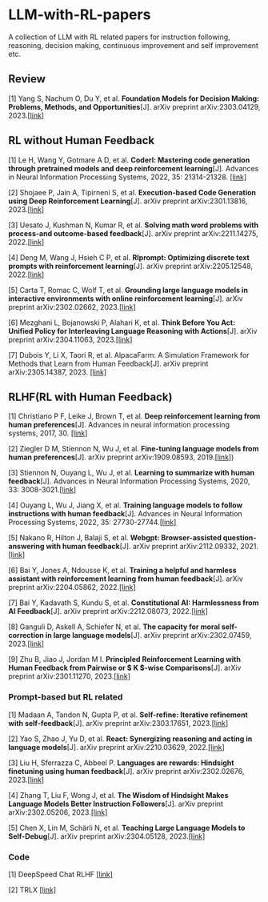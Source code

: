 # LLM-with-RL-papers
A collection of LLM with RL related papers for instruction following, reasoning, decision making, continuous improvement and self improvement etc.

## Review

[1] Yang S, Nachum O, Du Y, et al. **Foundation Models for Decision Making: Problems, Methods, and Opportunities**[J]. arXiv preprint arXiv:2303.04129, 2023.[[link]](https://arxiv.org/pdf/2303.04129)

## RL without Human Feedback

[1] Le H, Wang Y, Gotmare A D, et al. **Coderl: Mastering code generation through pretrained models and deep reinforcement learning**[J]. Advances in Neural Information Processing Systems, 2022, 35: 21314-21328. [[link]](https://proceedings.neurips.cc/paper_files/paper/2022/file/8636419dea1aa9fbd25fc4248e702da4-Paper-Conference.pdf)

[2] Shojaee P, Jain A, Tipirneni S, et al. **Execution-based Code Generation using Deep Reinforcement Learning**[J]. arXiv preprint arXiv:2301.13816, 2023.[[link]](https://arxiv.org/pdf/2301.13816)

[3] Uesato J, Kushman N, Kumar R, et al. **Solving math word problems with process-and outcome-based feedback**[J]. arXiv preprint arXiv:2211.14275, 2022.[[link]](https://arxiv.org/pdf/2211.14275)

[4] Deng M, Wang J, Hsieh C P, et al. **Rlprompt: Optimizing discrete text prompts with reinforcement learning**[J]. arXiv preprint arXiv:2205.12548, 2022.[[link]](https://arxiv.org/pdf/2205.12548)

[5] Carta T, Romac C, Wolf T, et al. **Grounding large language models in interactive environments with online reinforcement learning**[J]. arXiv preprint arXiv:2302.02662, 2023.[[link]](https://arxiv.org/pdf/2302.02662)

[6] Mezghani L, Bojanowski P, Alahari K, et al. **Think Before You Act: Unified Policy for Interleaving Language Reasoning with Actions**[J]. arXiv preprint arXiv:2304.11063, 2023.[[link]](https://arxiv.org/pdf/2304.11063)

[7] Dubois Y, Li X, Taori R, et al. AlpacaFarm: A Simulation Framework for Methods that Learn from Human Feedback[J]. arXiv preprint arXiv:2305.14387, 2023. [[link]](https://arxiv.org/pdf/2305.14387)


## RLHF(RL with Human Feedback)

[1] Christiano P F, Leike J, Brown T, et al. **Deep reinforcement learning from human preferences**[J]. Advances in neural information processing systems, 2017, 30. [[link]](https://proceedings.neurips.cc/paper/2017/file/d5e2c0adad503c91f91df240d0cd4e49-Paper.pdf)

[2] Ziegler D M, Stiennon N, Wu J, et al. **Fine-tuning language models from human preferences**[J]. arXiv preprint arXiv:1909.08593, 2019.[[link]](https://arxiv.org/pdf/1909.08593.pdf))

[3] Stiennon N, Ouyang L, Wu J, et al. **Learning to summarize with human feedback**[J]. Advances in Neural Information Processing Systems, 2020, 33: 3008-3021.[[link]](https://arxiv.org/pdf/2009.01325.pdf)

[4] Ouyang L, Wu J, Jiang X, et al. **Training language models to follow instructions with human feedback**[J]. Advances in Neural Information Processing Systems, 2022, 35: 27730-27744.[[link]](https://proceedings.neurips.cc/paper_files/paper/2022/file/b1efde53be364a73914f58805a001731-Paper-Conference.pdf)

[5] Nakano R, Hilton J, Balaji S, et al. **Webgpt: Browser-assisted question-answering with human feedback**[J]. arXiv preprint arXiv:2112.09332, 2021.[[link]](https://arxiv.org/pdf/2112.09332)

[6] Bai Y, Jones A, Ndousse K, et al. **Training a helpful and harmless assistant with reinforcement learning from human feedback**[J]. arXiv preprint arXiv:2204.05862, 2022.[[link]](https://arxiv.org/pdf/2204.05862)

[7] Bai Y, Kadavath S, Kundu S, et al. **Constitutional AI: Harmlessness from AI Feedback**[J]. arXiv preprint arXiv:2212.08073, 2022.[[link]](https://arxiv.org/pdf/2212.08073)

[8] Ganguli D, Askell A, Schiefer N, et al. **The capacity for moral self-correction in large language models**[J]. arXiv preprint arXiv:2302.07459, 2023.[[link]](https://arxiv.org/pdf/2302.07459)

[9] Zhu B, Jiao J, Jordan M I. **Principled Reinforcement Learning with Human Feedback from Pairwise or $ K $-wise Comparisons**[J]. arXiv preprint arXiv:2301.11270, 2023.[[link]](https://arxiv.org/pdf/2301.11270)

### Prompt-based but RL related 

[1] Madaan A, Tandon N, Gupta P, et al. **Self-refine: Iterative refinement with self-feedback**[J]. arXiv preprint arXiv:2303.17651, 2023.[[link]](https://arxiv.org/pdf/2303.17651)

[2] Yao S, Zhao J, Yu D, et al. **React: Synergizing reasoning and acting in language models**[J]. arXiv preprint arXiv:2210.03629, 2022.[[link]](https://arxiv.org/pdf/2210.03629)

[3] Liu H, Sferrazza C, Abbeel P. **Languages are rewards: Hindsight finetuning using human feedback**[J]. arXiv preprint arXiv:2302.02676, 2023.[[link]](https://arxiv.org/pdf/2302.02676)

[4] Zhang T, Liu F, Wong J, et al. **The Wisdom of Hindsight Makes Language Models Better Instruction Followers**[J]. arXiv preprint arXiv:2302.05206, 2023.[[link]](https://arxiv.org/pdf/2302.05206.pdf)

[5] Chen X, Lin M, Schärli N, et al. **Teaching Large Language Models to Self-Debug**[J]. arXiv preprint arXiv:2304.05128, 2023.[[link]](https://arxiv.org/pdf/2304.05128)


### Code

[1] DeepSpeed Chat RLHF [[link]](https://github.com/microsoft/DeepSpeedExamples/tree/master/applications/DeepSpeed-Chat)

[2] TRLX [[link]](https://github.com/CarperAI/trlx)




